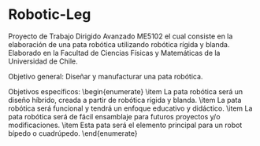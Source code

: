 # Robotic-Leg
Proyecto de Trabajo Dirigido Avanzado ME5102 el cual consiste en la elaboración de una pata robótica utilizando robótica rígida y blanda. Elaborado en la Facultad de Ciencias Físicas y Matemáticas de la Universidad de Chile.

Objetivo general: Diseñar y manufacturar una pata robótica. 

Objetivos específicos:
\begin{enumerate}
    \item La pata robótica será un diseño híbrido, creada a partir de robótica rígida y blanda.
    \item La pata robótica será funcional y tendrá un enfoque educativo y didáctico.
    \item La pata robótica será de fácil ensamblaje para futuros proyectos y/o modificaciones.
    \item Esta pata será el elemento principal para un robot bípedo o cuadrúpedo.
\end{enumerate}

